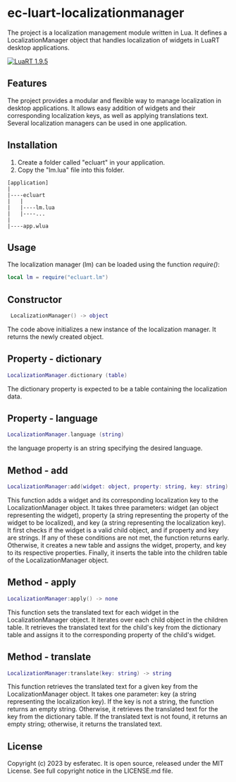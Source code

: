 # ec-luart-localizationmanager

The project is a localization management module written in Lua. It defines a LocalizationManager object that handles localization of widgets in LuaRT desktop applications.

[![LuaRT 1.9.5](https://badgen.net/badge/LuaRT/1.9.5/blue)](https://github.com/samyeyo/LuaRT)

## Features

The project provides a modular and flexible way to manage localization in desktop applications. It allows easy addition of widgets and their corresponding localization keys, as well as applying translations text. Several localization managers can be used in one application.

## Installation

1. Create a folder called "ecluart" in your application.
2. Copy the "lm.lua" file into this folder.

```text
[application]
|
|----ecluart
|   |
|   |----lm.lua
|   |----...
|
|----app.wlua
```

## Usage

The localization manager (lm) can be loaded using the function *require()*:

```lua
local lm = require("ecluart.lm") 
```

## Constructor

```Lua
 LocalizationManager() -> object
```

The code above initializes a new instance of the localization manager. It returns the newly created object.

## Property - dictionary

```Lua
LocalizationManager.dictionary (table)
```

The dictionary property is expected to be a table containing the localization data.

## Property - language

```Lua
LocalizationManager.language (string)
```

the language property is an string specifying the desired language.

## Method - add

```Lua
LocalizationManager:add(widget: object, property: string, key: string) -> none
```

This function adds a widget and its corresponding localization key to the LocalizationManager object. It takes three parameters: widget (an object representing the widget), property (a string representing the property of the widget to be localized), and key (a string representing the localization key). It first checks if the widget is a valid child object, and if property and key are strings. If any of these conditions are not met, the function returns early. Otherwise, it creates a new table and assigns the widget, property, and key to its respective properties. Finally, it inserts the table into the children table of the LocalizationManager object.

## Method - apply

```Lua
LocalizationManager:apply() -> none
```

This function sets the translated text for each widget in the LocalizationManager object. It iterates over each child object in the children table. It retrieves the translated text for the child's key from the dictionary table and assigns it to the corresponding property of the child's widget.

## Method - translate

```Lua
LocalizationManager:translate(key: string) -> string
```

This function retrieves the translated text for a given key from the LocalizationManager object. It takes one parameter: key (a string representing the localization key). If the key is not a string, the function returns an empty string. Otherwise, it retrieves the translated text for the key from the dictionary table. If the translated text is not found, it returns an empty string; otherwise, it returns the translated text.

## License

Copyright (c) 2023 by esferatec.
It is open source, released under the MIT License.
See full copyright notice in the LICENSE.md file.
